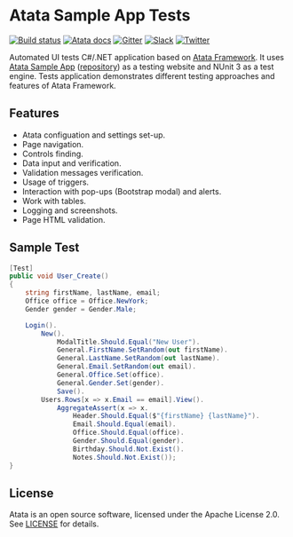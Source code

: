 # Atata Sample App Tests

[![Build status](https://dev.azure.com/atata-framework/atata-sample-app-tests/_apis/build/status/atata-sample-app-tests-ci)](https://dev.azure.com/atata-framework/atata-sample-app-tests/_build/latest?definitionId=26)
[![Atata docs](https://img.shields.io/badge/docs-Atata_Framework-orange.svg)](https://atata.io)
[![Gitter](https://badges.gitter.im/atata-framework/atata.svg)](https://gitter.im/atata-framework/atata)
[![Slack](https://img.shields.io/badge/join-Slack-green.svg?colorB=4EB898)](https://join.slack.com/t/atata-framework/shared_invite/zt-5j3lyln7-WD1ZtMDzXBhPm0yXLDBzbA)
[![Twitter](https://img.shields.io/badge/follow-@AtataFramework-blue.svg)](https://twitter.com/AtataFramework)

Automated UI tests C#/.NET application based on [Atata Framework](https://github.com/atata-framework/atata).
It uses [Atata Sample App](https://demo.atata.io) ([repository](https://github.com/atata-framework/atata-sample-app)) as a testing website and NUnit 3 as a test engine.
Tests application demonstrates different testing approaches and features of Atata Framework.

## Features

* Atata configuation and settings set-up.
* Page navigation.
* Controls finding.
* Data input and verification.
* Validation messages verification.
* Usage of triggers.
* Interaction with pop-ups (Bootstrap modal) and alerts.
* Work with tables.
* Logging and screenshots.
* Page HTML validation.

## Sample Test

```cs
[Test]
public void User_Create()
{
    string firstName, lastName, email;
    Office office = Office.NewYork;
    Gender gender = Gender.Male;

    Login().
        New().
            ModalTitle.Should.Equal("New User").
            General.FirstName.SetRandom(out firstName).
            General.LastName.SetRandom(out lastName).
            General.Email.SetRandom(out email).
            General.Office.Set(office).
            General.Gender.Set(gender).
            Save().
        Users.Rows[x => x.Email == email].View().
            AggregateAssert(x => x.
                Header.Should.Equal($"{firstName} {lastName}").
                Email.Should.Equal(email).
                Office.Should.Equal(office).
                Gender.Should.Equal(gender).
                Birthday.Should.Not.Exist().
                Notes.Should.Not.Exist());
}
```

## License

Atata is an open source software, licensed under the Apache License 2.0. See [LICENSE](LICENSE) for details.
